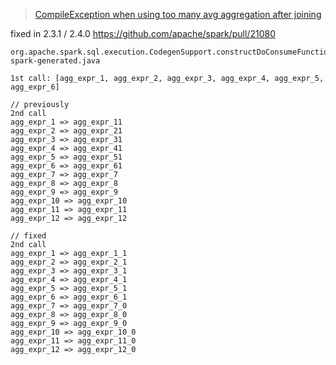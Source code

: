 > [CompileException when using too many avg aggregation after joining](https://issues.apache.org/jira/browse/SPARK-23986)

fixed in 2.3.1 / 2.4.0 https://github.com/apache/spark/pull/21080

```
org.apache.spark.sql.execution.CodegenSupport.constructDoConsumeFunction, spark-generated.java

1st call: [agg_expr_1, agg_expr_2, agg_expr_3, agg_expr_4, agg_expr_5, agg_expr_6]

// previously
2nd call
agg_expr_1 => agg_expr_11 
agg_expr_2 => agg_expr_21 
agg_expr_3 => agg_expr_31 
agg_expr_4 => agg_expr_41 
agg_expr_5 => agg_expr_51 
agg_expr_6 => agg_expr_61 
agg_expr_7 => agg_expr_7
agg_expr_8 => agg_expr_8
agg_expr_9 => agg_expr_9
agg_expr_10 => agg_expr_10
agg_expr_11 => agg_expr_11
agg_expr_12 => agg_expr_12

// fixed
2nd call
agg_expr_1 => agg_expr_1_1 
agg_expr_2 => agg_expr_2_1 
agg_expr_3 => agg_expr_3_1 
agg_expr_4 => agg_expr_4_1 
agg_expr_5 => agg_expr_5_1 
agg_expr_6 => agg_expr_6_1 
agg_expr_7 => agg_expr_7_0
agg_expr_8 => agg_expr_8_0
agg_expr_9 => agg_expr_9_0
agg_expr_10 => agg_expr_10_0
agg_expr_11 => agg_expr_11_0
agg_expr_12 => agg_expr_12_0
```